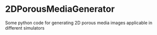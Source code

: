 # 2DPorousMediaGenerator
Some python code for generating 2D porous media images applicable in different simulators

